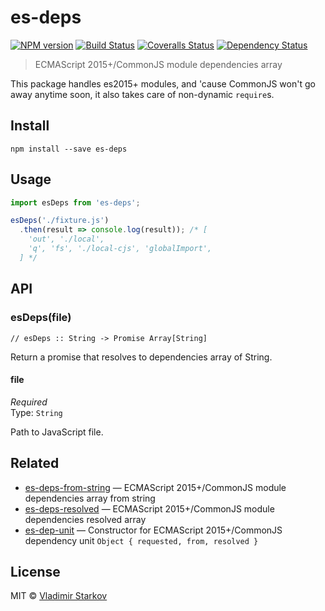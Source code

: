 # es-deps

[![NPM version][npm-image]][npm-url]
[![Build Status][travis-image]][travis-url]
[![Coveralls Status][coveralls-image]][coveralls-url]
[![Dependency Status][depstat-image]][depstat-url]

> ECMAScript 2015+/CommonJS module dependencies array

This package handles es2015+ modules, and 'cause CommonJS won't go away anytime soon, it also
takes care of non-dynamic `require`s.

## Install

    npm install --save es-deps

## Usage

```js
import esDeps from 'es-deps';

esDeps('./fixture.js')
  .then(result => console.log(result)); /* [
    'out', './local',
    'q', 'fs', './local-cjs', 'globalImport',
  ] */
```

## API

### esDeps(file)

    // esDeps :: String -> Promise Array[String]

Return a promise that resolves to dependencies array of String.

#### file

*Required*  
Type: `String`

Path to JavaScript file.

## Related

* [es-deps-from-string][es-deps-from-string] — ECMAScript 2015+/CommonJS module dependencies array from string
* [es-deps-resolved][es-deps-resolved] — ECMAScript 2015+/CommonJS module dependencies resolved array
* [es-dep-unit][es-dep-unit] — Constructor for ECMAScript 2015+/CommonJS dependency unit `Object { requested, from, resolved }`

[es-deps-from-string]: https://github.com/iamstarkov/es-deps-from-string
[es-deps-resolved]: https://github.com/iamstarkov/es-deps-resolved
[es-dep-unit]: https://github.com/iamstarkov/es-dep-unit

## License

MIT © [Vladimir Starkov](https://iamstarkov.com)

[npm-url]: https://npmjs.org/package/es-deps
[npm-image]: https://img.shields.io/npm/v/es-deps.svg?style=flat-square

[travis-url]: https://travis-ci.org/iamstarkov/es-deps
[travis-image]: https://img.shields.io/travis/iamstarkov/es-deps.svg?style=flat-square

[coveralls-url]: https://coveralls.io/r/iamstarkov/es-deps
[coveralls-image]: https://img.shields.io/coveralls/iamstarkov/es-deps.svg?style=flat-square

[depstat-url]: https://david-dm.org/iamstarkov/es-deps
[depstat-image]: https://david-dm.org/iamstarkov/es-deps.svg?style=flat-square
